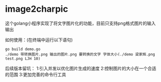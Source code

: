 # image2charpic
这个golang小程序实现了将文字图片化的功能，目前只支持png格式图片的输入输出

如何使用：(在终端中运行以下语句)

```
go build demo.go
./demo 带转换图片.png 输出的图片.png 要转换的文字 字体大小(./demo 梁家辉.png test.png LJH 10)
```
后续版本留坑：
1:引入并发以优化图片生成的速度
2:控制图片的大小在一个合适的范围
3:更加完善的命令行工具

